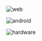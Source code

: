 ![web](http://i.imgur.com/GVY2PUh.png)

![android](http://i.imgur.com/kJxscKP.png)

![hardware](http://i.imgur.com/kfFCHWO.png)